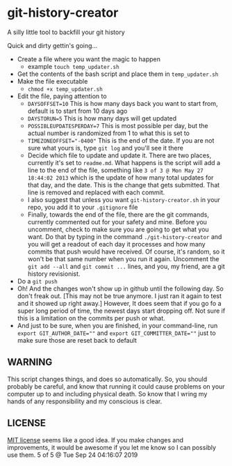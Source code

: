 git-history-creator
===================

A silly little tool to backfill your git history

Quick and dirty gettin's going...

- Create a file where you want the magic to happen
  - example `touch temp_updater.sh`
- Get the contents of the bash script and place them in `temp_updater.sh`
- Make the file executable
  - `chmod +x temp_updater.sh`
- Edit the file, paying attention to 
  - `DAYSOFFSET=10` This is how many days back you want to start from, default is to start from 10 days ago
  - `DAYSTORUN=5` This is how many days will get updated
  - `POSSIBLEUPDATESPERDAY=7` This is most possible per day, but the actual number is randomized from 1 to what this is set to
  - `TIMEZONEOFFSET="-0400"` This is the end of the date. If you are not sure what yours is, type `git log` and you'll see it there
  - Decide which file to update and update it. There are two places, currently it's set to `readme.md`. What happens is the script will add a line to the end of the file, something like `3 of 3 @ Mon May 27 18:44:02 2013` which is the update of how many total updates for that day, and the date. This is the change that gets submitted. That line is removed and replaced with each commit.
  - I also suggest that unless you want `git-history-creator.sh` in your repo, you add it to your `.gitignore` file
  - Finally, towards the end of the file, there are the git commands, currently commented out for your safety and mine. Before you uncomment, check to make sure you are going to get what you want. Do that by typing in the command `./git-history-creator` and you will get a readout of each day it processes and how many commits that push would have received. Of course, it's random, so it won't be that same number when you run it again. Uncomment the `git add --all` and `git commit ...` lines, and you, my friend, are a git history revisionist.
- Do a `git push`
- Oh! And the changes won't show up in github until the following day. So don't freak out. [This may not be true anymore. I just ran it again to test and it showed up right away.] However, It does seem that if you go fo a super long period of time, the newest days start dropping off. Not sure if this is a limitation on the commits per push or what.
- And just to be sure, when you are finished, in your command-line, run `export GIT_AUTHOR_DATE=""` and `export GIT_COMMITTER_DATE=""` just to make sure those are reset back to default

WARNING
-------

This script changes things, and does so automatically. So, you should probably be careful, and know that running it could cause problems on your computer up to and including physical death. So know that I wring my hands of any responsibility and my conscious is clear.

LICENSE
-------
[MIT license](http://mit-license.org) seems like a good idea. If you make changes and improvements, it would be awesome if you let me know so I can possibly use them.
5 of 5 @ Tue Sep 24 04:16:07 2019
